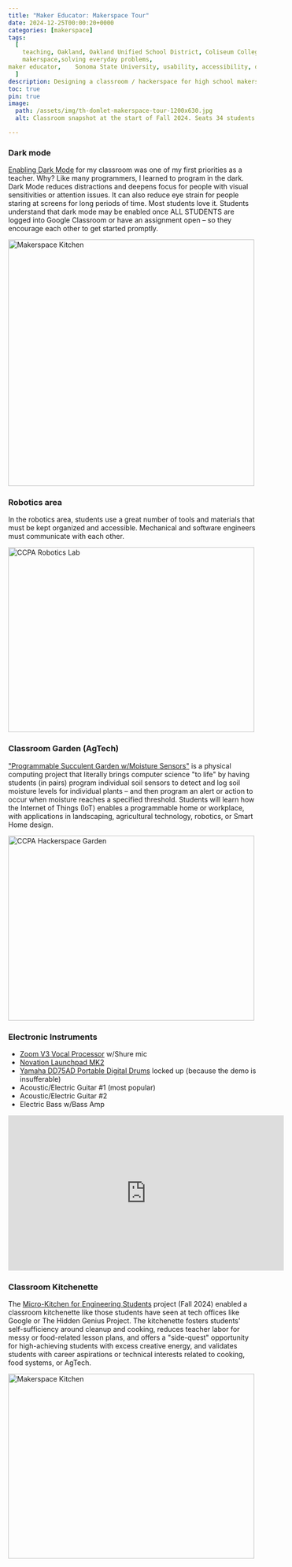 ```yaml
---
title: "Maker Educator: Makerspace Tour"
date: 2024-12-25T00:00:20+0000
categories: [makerspace]
tags:
  [
    teaching, Oakland, Oakland Unified School District, Coliseum College Prep Academy, CCPA,
    makerspace,solving everyday problems,
maker educator,    Sonoma State University, usability, accessibility, design
  ]
description: Designing a classroom / hackerspace for high school makers.
toc: true
pin: true
image:
  path: /assets/img/th-domlet-makerspace-tour-1200x630.jpg
  alt: Classroom snapshot at the start of Fall 2024. Seats 34 students.

---
```


### Dark mode

[Enabling Dark Mode](https://www.donorschoose.org/project/unlock-dark-mode-for-hs-computer-scien/6868466/?utm_source=dc&utm_medium=page&utm_campaign=project&utm_term=teacher_8637964&rf=page-dc-2024-12-project-teacher_8637964&challengeid=22010160) for my classroom was one of my first priorities as a teacher. Why? Like many programmers, I learned to program in the dark. Dark Mode reduces distractions and deepens focus for people with visual sensitivities or attention issues. It can also reduce eye strain for people staring at screens for long periods of time. Most students love it. Students understand that dark mode may be enabled once ALL STUDENTS are logged into Google Classroom or have an assignment open – so they encourage each other to get started promptly.

<a data-flickr-embed="true" href="https://www.flickr.com/photos/dombrassey/albums/72177720322816217" title="Makerspace Kitchen"><img src="https://live.staticflickr.com/65535/54231262700_3ccb39c2a2.jpg" width="500"  alt="Makerspace Kitchen"/></a><script async src="//embedr.flickr.com/assets/client-code.js" charset="utf-8"></script>

### Robotics area

In the robotics area, students use a great number of tools and materials that must be kept organized and accessible. Mechanical and software engineers must communicate with each other.

<a data-flickr-embed="true" href="https://www.flickr.com/photos/dombrassey/albums/72177720322836769" title="CCPA Robotics Lab"><img src="https://live.staticflickr.com/31337/54231307690_28f8e64dbd.jpg" width="500" height="375" alt="CCPA Robotics Lab"/></a><script async src="//embedr.flickr.com/assets/client-code.js" charset="utf-8"></script>

### Classroom Garden (AgTech)

["Programmable Succulent Garden w/Moisture Sensors"](https://docs.google.com/document/d/1s1dZvnDK8diLR5ri1aDfE1h_smqfcFox2VEQXFZTv0k/edit?tab=t.0) is a physical computing project that literally brings computer science "to life" by having students (in pairs) program individual soil sensors to detect and log soil moisture levels for individual plants – and then program an alert or action to occur when moisture reaches a specified threshold. Students will learn how the Internet of Things (IoT) enables a programmable home or workplace, with applications in landscaping, agricultural technology, robotics, or Smart Home design.

<a data-flickr-embed="true" href="https://www.flickr.com/photos/dombrassey/albums/72177720322817361" title="CCPA Hackerspace Garden"><img src="https://live.staticflickr.com/65535/54231314080_c40dc7c558.jpg" width="500" height="375" alt="CCPA Hackerspace Garden"/></a><script async src="//embedr.flickr.com/assets/client-code.js" charset="utf-8"></script>

### Electronic Instruments

- [Zoom V3 Vocal Processor](https://zoomcorp.com/es/es/procesador-de-voces/vocal/v3/) w/Shure mic
- [Novation Launchpad MK2](https://www.youtube.com/watch?v=e5VmOD1Sn04&ab_channel=v1battle)
- [Yamaha DD75AD Portable Digital Drums](https://www.youtube.com/watch?v=fpEqTlQ5zXA&t=92s&ab_channel=PMTVUK) locked up (because the demo is insufferable)
- Acoustic/Electric Guitar #1 (most popular)
- Acoustic/Electric Guitar #2
- Electric Bass w/Bass Amp

<iframe width="560" height="315" src="https://www.youtube.com/embed/YvdbYAkmbP4?si=3l0BqSh6P7B3uudU" title="YouTube video player" frameborder="0" allow="accelerometer; autoplay; clipboard-write; encrypted-media; gyroscope; picture-in-picture; web-share" referrerpolicy="strict-origin-when-cross-origin" allowfullscreen></iframe>

### Classroom Kitchenette

The [Micro-Kitchen for Engineering Students](https://www.donorschoose.org/project/micro-kitchen-enablement-for-engineering/8451330/?utm_source=dc&utm_medium=page&utm_campaign=project&utm_term=teacher_8637964&rf=page-dc-2024-12-project-teacher_8637964&challengeid=22010160) project (Fall 2024) enabled a classroom kitchenette like those students have seen at tech offices like Google or The Hidden Genius Project. The kitchenette fosters students' self-sufficiency around cleanup and cooking, reduces teacher labor for messy or food-related lesson plans, and offers a "side-quest" opportunity for high-achieving students with excess creative energy, and validates students with career aspirations or technical interests related to cooking, food systems, or AgTech.

<a data-flickr-embed="true" href="https://www.flickr.com/photos/dombrassey/albums/72177720322798931" title="Makerspace Kitchen"><img src="https://live.staticflickr.com/65535/54229075300_b5fe291143.jpg" width="500" height="375" alt="Makerspace Kitchen"/></a><script async src="//embedr.flickr.com/assets/client-code.js" charset="utf-8"></script>
